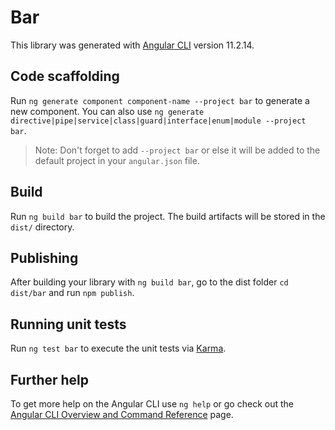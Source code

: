 # Bar

This library was generated with [Angular CLI](https://github.com/angular/angular-cli) version 11.2.14.

## Code scaffolding

Run `ng generate component component-name --project bar` to generate a new component. You can also use `ng generate directive|pipe|service|class|guard|interface|enum|module --project bar`.
> Note: Don't forget to add `--project bar` or else it will be added to the default project in your `angular.json` file. 

## Build

Run `ng build bar` to build the project. The build artifacts will be stored in the `dist/` directory.

## Publishing

After building your library with `ng build bar`, go to the dist folder `cd dist/bar` and run `npm publish`.

## Running unit tests

Run `ng test bar` to execute the unit tests via [Karma](https://karma-runner.github.io).

## Further help

To get more help on the Angular CLI use `ng help` or go check out the [Angular CLI Overview and Command Reference](https://angular.io/cli) page.
